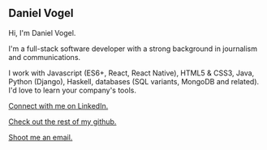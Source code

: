 ## Daniel Vogel

Hi, I'm Daniel Vogel.

I'm a full-stack software developer with a strong background in journalism and communications.

I work with Javascript (ES6+, React, React Native), HTML5 & CSS3, Java, Python (Django), Haskell, databases (SQL variants, MongoDB and related). I'd love to learn your company's tools.

[Connect with me on LinkedIn.](https://www.linkedin.com/in/daniel-v-95b97a183/)

[Check out the rest of my github.](https://github.com/vogeldaniel)

[Shoot me an email.](mailto:danieljohnvogel@gmail.com)
